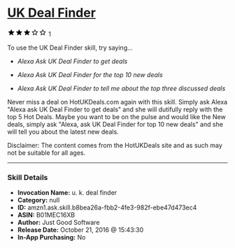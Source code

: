 # [UK Deal Finder](http://alexa.amazon.com/#skills/amzn1.ask.skill.b8bea26a-fbb2-4fe3-982f-ebe47d473ec4)
![3 stars](../../images/ic_star_black_18dp_1x.png)![3 stars](../../images/ic_star_black_18dp_1x.png)![3 stars](../../images/ic_star_black_18dp_1x.png)![3 stars](../../images/ic_star_border_black_18dp_1x.png)![3 stars](../../images/ic_star_border_black_18dp_1x.png) 1

To use the UK Deal Finder skill, try saying...

* *Alexa Ask UK Deal Finder to get deals*

* *Alexa Ask UK Deal Finder for the top 10 new deals*

* *Alexa Ask UK Deal Finder to tell me about the top three discussed deals*

Never miss a deal on HotUKDeals.com again with this skill. Simply ask Alexa "Alexa ask UK Deal Finder to get deals" and she will dutifully reply with the top 5 Hot Deals. Maybe you want to be on the pulse and would like the New deals, simply ask "Alexa, ask UK Deal Finder for top 10 new deals" and she will tell you about the latest new deals.

Disclaimer: The content comes from the HotUKDeals site and as such may not be suitable for all ages.

***

### Skill Details

* **Invocation Name:** u. k. deal finder
* **Category:** null
* **ID:** amzn1.ask.skill.b8bea26a-fbb2-4fe3-982f-ebe47d473ec4
* **ASIN:** B01MEC16XB
* **Author:** Just Good Software
* **Release Date:** October 21, 2016 @ 15:43:30
* **In-App Purchasing:** No
